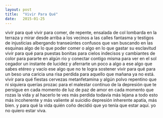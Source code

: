 ```yaml
---
layout: post
title:  "Vivir Para Qué"
date:   2015-01-25
---
```


vivir
para qué vivir
para comer, de repente,
ensalada de col lombarda en la terraza
y mirar desde arriba a los vecinos
a las calles fantasma 
y testigos de injusticias
albergando transeúntes confusos
que van buscando en las esquinas
algo de lo que poder comer
o algo en lo que gastar su esclavitud
vivir para qué
para puestas bonitas para cielos indecisos
y cambiantes de color
para pararte en algún rio y conectar contigo misma
para ver en el sol cegador
un instante de lucidez
y aferrarte un poco a algo
a ese algo que sabes etéreo y vacío
ese algo que no te logra sostener
vivir para qué
para un beso una caricia una risa perdida
para aquello que mañana ya no está.
vivir para qué
fiestas cervezas metanfetamina
y algún polvo repentino
que ni siquiera querías
prozac para el malestar contínuo
de la depresión que te persigue
en cada momento de luz
de paz
de amor
en cada momento que rozas la vida
y al hacerlo
te ves
más perdida todavía
más lejana a todo esto
más incoherente
y más valiente al suicidio
depresión inherente
apatía, más bien.
y para qué la vida
quién coño decidió que yo tenía que estar aquí.
yo no quiero estar viva.